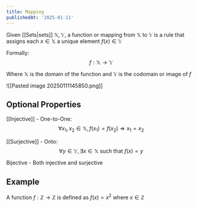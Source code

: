 ```yaml
---
title: Mapping
publishedAt: '2025-01-11'
---
```


Given [[Sets|sets]] $\mathbb{X}, \mathbb{Y}$, a function or mapping from $\mathbb{X}$ to $\mathbb{Y}$ is a rule that assigns each $x \in \mathbb{X}$ a unique element $f(x) \in \mathbb{Y}$ 

Formally: 
$$
f: \mathbb{X} \longrightarrow \mathbb{Y}
$$

Where $\mathbb{X}$ is the domain of the function and $\mathbb{Y}$ is the codomain or image of $f$

![[Pasted image 20250111145850.png]]

## Optional Properties
[[Injective]] - One-to-One: 
$$
\forall x_1, x_2 \in \mathbb{X}, f(x_1)=f(x_2) \Rightarrow x_1=x_2
$$

[[Surjective]] - Onto: 
$$
\forall y \in \mathbb{Y}, \exists x \in \mathbb{X} \text{ such that } f(x)=y
$$

Bijective - Both injective and surjective

## Example
A function $f: \mathbb{Z} \longrightarrow \mathbb{Z}$ is defined as $f(x)=x^2$ where $x \in \mathbb{Z}$
